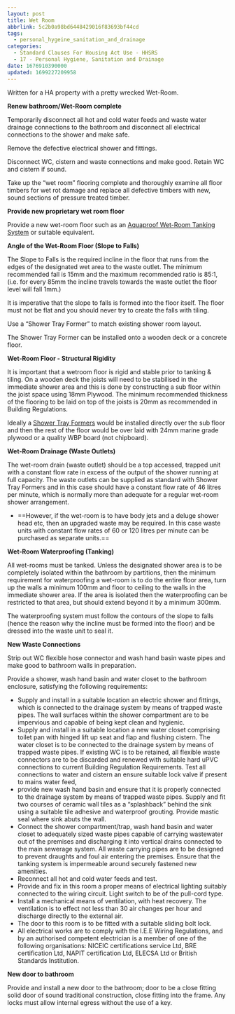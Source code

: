 ```yaml
---
layout: post
title: Wet Room
abbrlink: 5c2b0a98bd6448429016f83693bf44cd
tags:
  - personal_hygeine_sanitation_and_drainage
categories:
  - Standard Clauses For Housing Act Use - HHSRS
  - 17 - Personal Hygiene, Sanitation and Drainage
date: 1676910390000
updated: 1699227209958
---
```


Written for a HA property with a pretty wrecked Wet-Room. 

**Renew bathroom/Wet-Room complete**

Temporarily disconnect all hot and cold water feeds and waste water drainage connections to the bathroom and disconnect all electrical connections to the shower and make safe.

Remove the defective electrical shower and fittings.

Disconnect WC, cistern and waste connections and make good. Retain WC and cistern if sound.

Take up the “wet room” flooring complete and thoroughly examine all floor timbers for wet rot damage and replace all defective timbers with new, sound sections of pressure treated timber.

**Provide new proprietary wet room floor**

Provide a new wet-room floor such as an [Aquaproof Wet-Room Tanking System](https://wetroomexperts.co.uk/shop/wetroom-tanking) or suitable equivalent.

**Angle of the Wet-Room Floor (Slope to Falls)**

The Slope to Falls is the required incline in the floor that runs from the edges of the designated wet area to the waste outlet. The minimum recommended fall is 15mm and the maximum recommended ratio is 85:1, (i.e. for every 85mm the incline travels towards the waste outlet the floor level will fall 1mm.)

It is imperative that the slope to falls is formed into the floor itself. The floor must not be flat and you should never try to create the falls with tiling.

Use a “Shower Tray Former” to match existing shower room layout.

The Shower Tray Former can be installed onto a wooden deck or a concrete floor.

**Wet-Room Floor - Structural Rigidity**

It is important that a wetroom floor is rigid and stable prior to tanking & tiling. On a wooden deck the joists will need to be stabilised in the immediate shower area and this is done by constructing a sub floor within the joist space using 18mm Plywood. The minimum recommended thickness of the flooring to be laid on top of the joists is 20mm as recommended in Building Regulations.

Ideally a [Shower Tray Formers](https://wetroomexperts.co.uk/shop/shower-tray-formers) would be installed directly over the sub floor and then the rest of the floor would be over laid with 24mm marine grade plywood or a quality WBP board (not chipboard).

**Wet-Room Drainage (Waste Outlets)**

The wet-room drain (waste outlet) should be a top accessed, trapped unit with a constant flow rate in excess of the output of the shower running at full capacity. The waste outlets can be supplied as standard with Shower Tray Formers and in this case should have a constant flow rate of 46 litres per minute, which is normally more than adequate for a regular wet-room shower arrangement.

- \==However, if the wet-room is to have body jets and a deluge shower head etc, then an upgraded waste may be required. In this case waste units with constant flow rates of 60 or 120 litres per minute can be purchased as separate units.==

**Wet-Room Waterproofing (Tanking)**

All wet-rooms must be tanked. Unless the designated shower area is to be completely isolated within the bathroom by partitions, then the minimum requirement for waterproofing a wet-room is to do the entire floor area, turn up the walls a minimum 100mm and floor to ceiling to the walls in the immediate shower area. If the area is isolated then the waterproofing can be restricted to that area, but should extend beyond it by a minimum 300mm.

The waterproofing system must follow the contours of the slope to falls (hence the reason why the incline must be formed into the floor) and be dressed into the waste unit to seal it.

**New Waste Connections**

Strip out WC flexible hose connector and wash hand basin waste pipes and make good to bathroom walls in preparation.

Provide a shower, wash hand basin and water closet to the bathroom enclosure, satisfying the following requirements:

- Supply and install in a suitable location an electric shower and fittings, which is connected to the drainage system by means of trapped waste pipes. The wall surfaces within the shower compartment are to be impervious and capable of being kept clean and hygienic.
- Supply and install in a suitable location a new water closet comprising toilet pan with hinged lift up seat and flap and flushing cistern. The water closet is to be connected to the drainage system by means of trapped waste pipes. If existing WC is to be retained, all flexible waste connectors are to be discarded and renewed with suitable hard uPVC connections to current Building Regulation Requirements. Test all connections to water and cistern an ensure suitable lock valve if present to mains water feed,
- provide new wash hand basin and ensure that it is properly connected to the drainage system by means of trapped waste pipes. Supply and fit two courses of ceramic wall tiles as a “splashback” behind the sink using a suitable tile adhesive and waterproof grouting. Provide mastic seal where sink abuts the wall.
- Connect the shower compartment/trap, wash hand basin and water closet to adequately sized waste pipes capable of carrying wastewater out of the premises and discharging it into vertical drains connected to the main sewerage system. All waste carrying pipes are to be designed to prevent draughts and foul air entering the premises. Ensure that the tanking system is impermeable around securely fastened new amenities.
- Reconnect all hot and cold water feeds and test.
- Provide and fix in this room a proper means of electrical lighting suitably connected to the wiring circuit. Light switch to be of the pull-cord type.
- Install a mechanical means of ventilation, with heat recovery. The ventilation is to effect not less than 30 air changes per hour and discharge directly to the external air.
- The door to this room is to be fitted with a suitable sliding bolt lock.
- All electrical works are to comply with the I.E.E Wiring Regulations, and by an authorised competent electrician is a member of one of the following organisations: NICEIC certifications service Ltd, BRE certification Ltd, NAPIT certification Ltd, ELECSA Ltd or British Standards Institution.

**New door to bathroom**

Provide and install a new door to the bathroom; door to be a close fitting solid door of sound traditional construction, close fitting into the frame. Any locks must allow internal egress without the use of a key.
